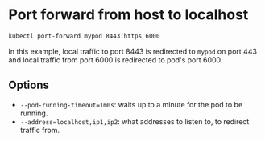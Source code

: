 # Port forward from host to localhost
``` sh
kubectl port-forward mypod 8443:https 6000
```
In this example, local traffic to port 8443 is redirected to `mypod`
on port 443 and local traffic from port 6000 is redirected to pod's
port 6000.

Options
--------
- `--pod-running-timeout=1m0s`: waits up to a minute for the pod to be running.
- `--address=localhost,ip1,ip2`: what addresses to listen to, to redirect traffic
from.

